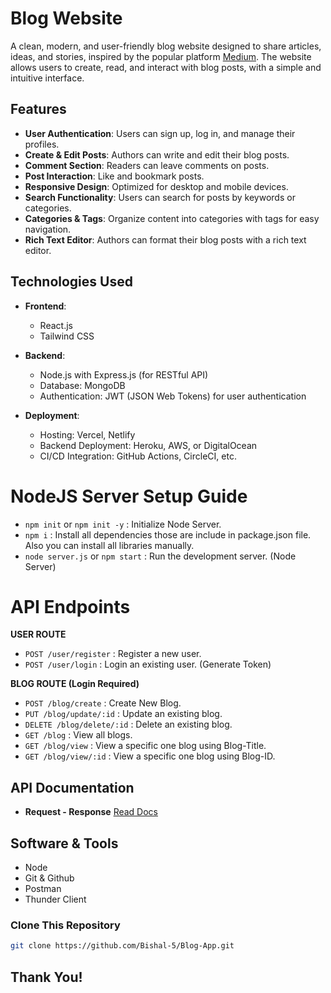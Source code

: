 # Blog Website

A clean, modern, and user-friendly blog website designed to share articles, ideas, and stories, inspired by the popular platform [Medium](https://medium.com/). The website allows users to create, read, and interact with blog posts, with a simple and intuitive interface.

## Features

- **User Authentication**: Users can sign up, log in, and manage their profiles.
- **Create & Edit Posts**: Authors can write and edit their blog posts.
- **Comment Section**: Readers can leave comments on posts.
- **Post Interaction**: Like and bookmark posts.
- **Responsive Design**: Optimized for desktop and mobile devices.
- **Search Functionality**: Users can search for posts by keywords or categories.
- **Categories & Tags**: Organize content into categories with tags for easy navigation.
- **Rich Text Editor**: Authors can format their blog posts with a rich text editor.

## Technologies Used

- **Frontend**:
  - React.js 
  - Tailwind CSS 

- **Backend**:
  - Node.js with Express.js (for RESTful API)
  - Database: MongoDB 
  - Authentication: JWT (JSON Web Tokens) for user authentication

- **Deployment**:
  - Hosting: Vercel, Netlify
  - Backend Deployment: Heroku, AWS, or DigitalOcean
  - CI/CD Integration: GitHub Actions, CircleCI, etc.
 
# NodeJS Server Setup Guide

- `npm init` or `npm init -y` : Initialize Node Server.
- `npm i` : Install all dependencies those are include in package.json file. Also you can install all libraries manually.
- `node server.js` or `npm start` : Run the development server. (Node Server)

# API Endpoints

**USER ROUTE**
- `POST /user/register` : Register a new user.
- `POST /user/login` : Login an existing user. (Generate Token)

**BLOG ROUTE (Login Required)**
- `POST /blog/create` : Create New Blog.
- `PUT /blog/update/:id` : Update an existing blog.
- `DELETE /blog/delete/:id` : Delete an existing blog.
- `GET /blog` : View all blogs.
- `GET /blog/view` : View a specific one blog using Blog-Title.
- `GET /blog/view/:id` : View a specific one blog using Blog-ID.

## API Documentation
- **Request - Response**
  [Read Docs](https://docs.google.com/document/d/1mVF_syyMn2uXsXeGTygyzUGr4nrh5jqIVnBw7ThfB3M/edit?usp=drive_link)

## Software & Tools
- Node
- Git & Github
- Postman
- Thunder Client

### Clone This Repository
```bash
git clone https://github.com/Bishal-5/Blog-App.git
```
## Thank You!